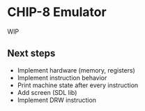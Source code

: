 # CHIP-8 Emulator

WIP

## Next steps
* Implement hardware (memory, registers)
* Implement instruction behavior
* Print machine state after every instruction
* Add screen (SDL lib)
* Implement DRW instruction